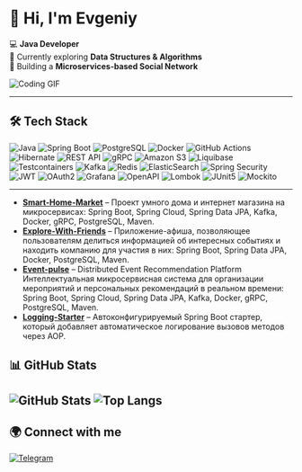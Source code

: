 # 👋 Hi, I'm Evgeniy  

💻 **Java Developer**  
🌱 Currently exploring **Data Structures & Algorithms**  
🚀 Building a **Microservices-based Social Network**  

![Coding GIF](https://media.giphy.com/media/v1.Y2lkPTc5MGI3NjExejNrMG4wNng5eXk0MXNsa3BpM2c0OTZic3l6aHZnaWpoY2pqd21uZyZlcD12MV9pbnRlcm5hbF9naWZfYnlfaWQmY3Q9Zw/qgQUggAC3Pfv687qPC/giphy.gif) 

---

## 🛠️ Tech Stack
![Java](https://img.shields.io/badge/Java-17-007396?logo=java&logoColor=white)
![Spring Boot](https://img.shields.io/badge/Spring%20Boot-3-6DB33F?logo=springboot&logoColor=white)
![PostgreSQL](https://img.shields.io/badge/PostgreSQL-316192?logo=postgresql&logoColor=white)
![Docker](https://img.shields.io/badge/Docker-2496ED?logo=docker&logoColor=white)
![GitHub Actions](https://img.shields.io/badge/GitHub%20Actions-2088FF?logo=githubactions&logoColor=white)
![Hibernate](https://img.shields.io/badge/Hibernate-59666C?logo=hibernate&logoColor=white)
![REST API](https://img.shields.io/badge/REST-02569B?logo=rest&logoColor=white)
![gRPC](https://img.shields.io/badge/gRPC-5C2D91?logo=grpc&logoColor=white)
![Amazon S3](https://img.shields.io/badge/Amazon%20S3-569A31?logo=amazons3&logoColor=white)
![Liquibase](https://img.shields.io/badge/Liquibase-0F4C81?logo=liquibase&logoColor=white)
![Testcontainers](https://img.shields.io/badge/Testcontainers-0E83CD?logo=testcontainers&logoColor=white)
![Kafka](https://img.shields.io/badge/Kafka-231F20?logo=apachekafka&logoColor=white)
![Redis](https://img.shields.io/badge/Redis-DC382D?logo=redis&logoColor=white)
![ElasticSearch](https://img.shields.io/badge/ElasticSearch-005571?logo=elasticsearch&logoColor=white)
![Spring Security](https://img.shields.io/badge/Spring%20Security-6DB33F?logo=springsecurity&logoColor=white)
![JWT](https://img.shields.io/badge/JWT-000000?logo=jsonwebtokens&logoColor=white)
![OAuth2](https://img.shields.io/badge/OAuth2-0A74DA?logo=oauth&logoColor=white)
![Grafana](https://img.shields.io/badge/Grafana-F46800?logo=grafana&logoColor=white)
![OpenAPI](https://img.shields.io/badge/OpenAPI-6C5CE7?logo=openapiinitiative&logoColor=white)
![Lombok](https://img.shields.io/badge/Lombok-FC4C02?logo=lombok&logoColor=white)
![JUnit5](https://img.shields.io/badge/JUnit5-25A162?logo=junit5&logoColor=white)
![Mockito](https://img.shields.io/badge/Mockito-2D5C5C?logo=mockito&logoColor=white)

---

- [**Smart-Home-Market**](https://github.com/JekaCAP/smart-home-market) – Проект умного дома и интернет магазина на микросервисах: Spring Boot, Spring Cloud, Spring Data JPA, Kafka, Docker, gRPC, PostgreSQL, Maven.
- [**Explore-With-Friends**](https://github.com/JekaCAP/Explore-With-Friends) – Приложение-афиша, позволяющее пользователям делиться информацией об интересных событиях и находить компанию для участия в них: Spring Boot, Spring Data JPA, Docker, PostgreSQL, Maven.
- [**Event-pulse**](https://github.com/JekaCAP/Event-pulse) – Distributed Event Recommendation Platform Интеллектуальная микросервисная система для организации мероприятий и персональных рекомендаций в реальном времени: Spring Boot, Spring Cloud, Spring Data JPA, Kafka, Docker, gRPC, PostgreSQL, Maven.
- [**Logging-Starter**](https://github.com/JekaCAP/logging-spring-boot-starter) – Автоконфигурируемый Spring Boot стартер, который добавляет автоматическое логирование вызовов методов через AOP.


## 📊 GitHub Stats
![GitHub Stats](https://github-readme-stats.vercel.app/api?username=JekaCAP&show_icons=true&theme=tokyonight)  ![Top Langs](https://github-readme-stats.vercel.app/api/top-langs/?username=JekaCAP&layout=compact&theme=tokyonight)  
---

## 🌍 Connect with me
[![Telegram](https://img.shields.io/badge/Telegram-26A5E4?logo=telegram&logoColor=white)](https://t.me/EvgeniyStaff)


